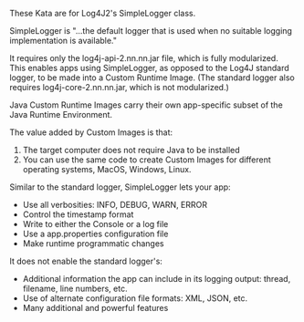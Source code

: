 These Kata are for Log4J2's SimpleLogger class.

SimpleLogger is "...the default logger that is used when no suitable logging implementation is available."

It requires only the log4j-api-2.nn.nn.jar file, which is fully modularized.  
This enables apps using SimpleLogger, as opposed to the Log4J standard logger, to be made into a Custom Runtime Image.
(The standard logger also requires log4j-core-2.nn.nn.jar, which is not modularized.)

Java Custom Runtime Images carry their own app-specific subset of the Java Runtime Environment.

The value added by Custom Images is that:
1. The target computer does not require Java to be installed
2. You can use the same code to create Custom Images for different operating systems, MacOS, Windows, Linux.

Similar to the standard logger, SimpleLogger lets your app:
- Use all verbosities: INFO, DEBUG, WARN, ERROR
- Control the timestamp format
- Write to either the Console or a log file
- Use a app.properties configuration file
- Make runtime programmatic changes

It does not enable the standard logger's:
- Additional information the app can include in its logging output: thread, filename, line numbers, etc.
- Use of alternate configuration file formats: XML, JSON, etc.
- Many additional and powerful features
